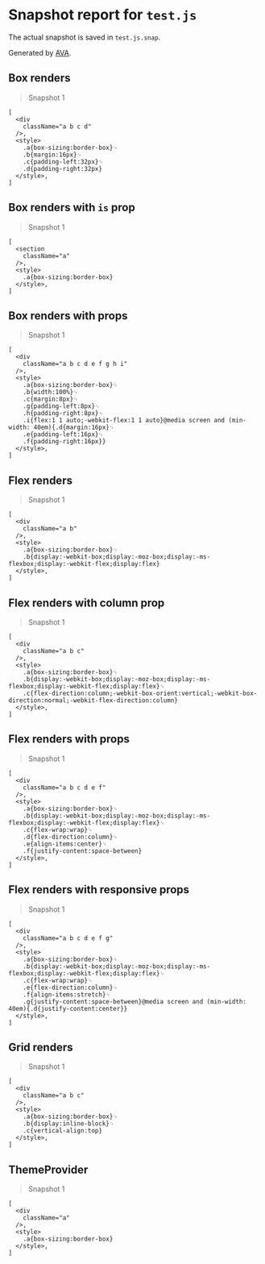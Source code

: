 # Snapshot report for `test.js`

The actual snapshot is saved in `test.js.snap`.

Generated by [AVA](https://ava.li).

## Box renders

> Snapshot 1

    [
      <div
        className="a b c d"
      />,
      <style>
        .a{box-sizing:border-box}␊
        .b{margin:16px}␊
        .c{padding-left:32px}␊
        .d{padding-right:32px}
      </style>,
    ]

## Box renders with `is` prop

> Snapshot 1

    [
      <section
        className="a"
      />,
      <style>
        .a{box-sizing:border-box}
      </style>,
    ]

## Box renders with props

> Snapshot 1

    [
      <div
        className="a b c d e f g h i"
      />,
      <style>
        .a{box-sizing:border-box}␊
        .b{width:100%}␊
        .c{margin:8px}␊
        .g{padding-left:8px}␊
        .h{padding-right:8px}␊
        .i{flex:1 1 auto;-webkit-flex:1 1 auto}@media screen and (min-width: 40em){.d{margin:16px}␊
        .e{padding-left:16px}␊
        .f{padding-right:16px}}
      </style>,
    ]

## Flex renders

> Snapshot 1

    [
      <div
        className="a b"
      />,
      <style>
        .a{box-sizing:border-box}␊
        .b{display:-webkit-box;display:-moz-box;display:-ms-flexbox;display:-webkit-flex;display:flex}
      </style>,
    ]

## Flex renders with column prop

> Snapshot 1

    [
      <div
        className="a b c"
      />,
      <style>
        .a{box-sizing:border-box}␊
        .b{display:-webkit-box;display:-moz-box;display:-ms-flexbox;display:-webkit-flex;display:flex}␊
        .c{flex-direction:column;-webkit-box-orient:vertical;-webkit-box-direction:normal;-webkit-flex-direction:column}
      </style>,
    ]

## Flex renders with props

> Snapshot 1

    [
      <div
        className="a b c d e f"
      />,
      <style>
        .a{box-sizing:border-box}␊
        .b{display:-webkit-box;display:-moz-box;display:-ms-flexbox;display:-webkit-flex;display:flex}␊
        .c{flex-wrap:wrap}␊
        .d{flex-direction:column}␊
        .e{align-items:center}␊
        .f{justify-content:space-between}
      </style>,
    ]

## Flex renders with responsive props

> Snapshot 1

    [
      <div
        className="a b c d e f g"
      />,
      <style>
        .a{box-sizing:border-box}␊
        .b{display:-webkit-box;display:-moz-box;display:-ms-flexbox;display:-webkit-flex;display:flex}␊
        .c{flex-wrap:wrap}␊
        .e{flex-direction:column}␊
        .f{align-items:stretch}␊
        .g{justify-content:space-between}@media screen and (min-width: 40em){.d{justify-content:center}}
      </style>,
    ]

## Grid renders

> Snapshot 1

    [
      <div
        className="a b c"
      />,
      <style>
        .a{box-sizing:border-box}␊
        .b{display:inline-block}␊
        .c{vertical-align:top}
      </style>,
    ]

## ThemeProvider

> Snapshot 1

    [
      <div
        className="a"
      />,
      <style>
        .a{box-sizing:border-box}
      </style>,
    ]
